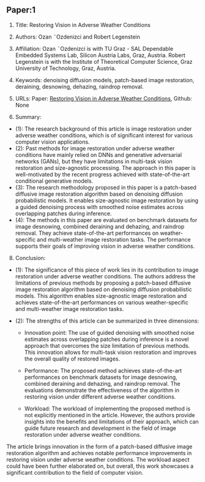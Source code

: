 ## Paper:1




1. Title: Restoring Vision in Adverse Weather Conditions

2. Authors: Ozan ¨Ozdenizci and Robert Legenstein

3. Affiliation: Ozan ¨Ozdenizci is with TU Graz - SAL Dependable Embedded Systems Lab, Silicon Austria Labs, Graz, Austria. Robert Legenstein is with the Institute of Theoretical Computer Science, Graz University of Technology, Graz, Austria.

4. Keywords: denoising diffusion models, patch-based image restoration, deraining, desnowing, dehazing, raindrop removal.

5. URLs: Paper: [Restoring Vision in Adverse Weather Conditions](link), Github: None

6. Summary:
- (1): The research background of this article is image restoration under adverse weather conditions, which is of significant interest for various computer vision applications.
- (2): Past methods for image restoration under adverse weather conditions have mainly relied on DNNs and generative adversarial networks (GANs), but they have limitations in multi-task vision restoration and size-agnostic processing. The approach in this paper is well-motivated by the recent progress achieved with state-of-the-art conditional generative models.
- (3): The research methodology proposed in this paper is a patch-based diffusive image restoration algorithm based on denoising diffusion probabilistic models. It enables size-agnostic image restoration by using a guided denoising process with smoothed noise estimates across overlapping patches during inference.
- (4): The methods in this paper are evaluated on benchmark datasets for image desnowing, combined deraining and dehazing, and raindrop removal. They achieve state-of-the-art performances on weather-specific and multi-weather image restoration tasks. The performance supports their goals of improving vision in adverse weather conditions.





8. Conclusion:

- (1): The significance of this piece of work lies in its contribution to image restoration under adverse weather conditions. The authors address the limitations of previous methods by proposing a patch-based diffusive image restoration algorithm based on denoising diffusion probabilistic models. This algorithm enables size-agnostic image restoration and achieves state-of-the-art performances on various weather-specific and multi-weather image restoration tasks.

- (2): The strengths of this article can be summarized in three dimensions:

  - Innovation point: The use of guided denoising with smoothed noise estimates across overlapping patches during inference is a novel approach that overcomes the size limitation of previous methods. This innovation allows for multi-task vision restoration and improves the overall quality of restored images.

  - Performance: The proposed method achieves state-of-the-art performances on benchmark datasets for image desnowing, combined deraining and dehazing, and raindrop removal. The evaluations demonstrate the effectiveness of the algorithm in restoring vision under different adverse weather conditions.

  - Workload: The workload of implementing the proposed method is not explicitly mentioned in the article. However, the authors provide insights into the benefits and limitations of their approach, which can guide future research and development in the field of image restoration under adverse weather conditions.

The article brings innovation in the form of a patch-based diffusive image restoration algorithm and achieves notable performance improvements in restoring vision under adverse weather conditions. The workload aspect could have been further elaborated on, but overall, this work showcases a significant contribution to the field of computer vision.





